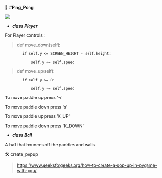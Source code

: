 :ping_pong: #**Ping_Pong**


![](..%2F..%2F..%2FOneDrive%2F%D0%E0%E1%EE%F7%E8%E9%20%F1%F2%EE%EB%2F%D1%EA%F0%E8%ED%F8%EE%F2%2025-06-2024%20114518.jpg)

+ ***class Player***

For Player controls :
>    def move_down(self):
> 
            if self.y <= SCREEN_HEIGHT - self.height:

                self.y += self.speed

>  def move_up(self):
> 
            if self.y >= 0:

                self.y -= self.speed


 To move paddle up press 'w'

 To move paddle down press 's'

 To move paddle up press 'K_UP'

 To move paddle down press 'K_DOWN'

 

+ ***class Ball***

A ball that bounces off the paddles and walls 

:hammer_and_wrench: create_popup
  >https://www.geeksforgeeks.org/how-to-create-a-pop-up-in-pygame-with-pgu/

 



